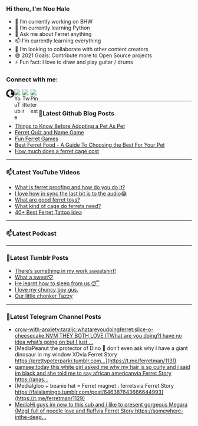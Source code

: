 ### Hi there, I'm Noe Hale

- 🔭 I’m currently working on BHW
- 🌱 I’m currently learning Python
- 💬 Ask me about Ferret anything
- 📫 I’m currently learning everything
- 🔭 I’m looking to collaborate with other content creators
- 😄 2021 Goals: Contribute more to Open Source projects
- ⚡ Fun fact: I love to draw and play guitar / drums

### Connect with me:

[<img align="left" alt="ferretvoice.com" width="22px" src="https://raw.githubusercontent.com/iconic/open-iconic/master/svg/globe.svg" />](https://ferretvoice.com)
[<img align="left" alt="YouTube" width="22px" src="https://cdn.jsdelivr.net/npm/simple-icons@v3/icons/youtube.svg" />](https://www.youtube.com/channel/UCk665XTfaMLVwFVWUmgnDiw)
[<img align="left" alt="Twitter" width="22px" src="https://cdn.jsdelivr.net/npm/simple-icons@v3/icons/twitter.svg" />](https://twitter.com/voiceferret)
[<img align="left" alt="Pinterest" width="22px" src="https://cdn.jsdelivr.net/npm/simple-icons@v3/icons/pinterest.svg" />](https://www.pinterest.com/voiceferret/)

<br />

---
### 🔭Latest Github Blog Posts
<!-- GITHUB:START -->
- [Things to Know Before Adopting a Pet As Pet](http://noehale.github.io/things-to-know-before-adopting-a-pet-as-pet/)
- [Ferret Quiz and Name Game](http://noehale.github.io/ferret-quiz/)
- [Fun Ferret Games](http://noehale.github.io/fun-ferret-games/)
- [Best Ferret Food - A Guide To Choosing the Best For Your Pet](http://noehale.github.io/best-ferret-food/)
- [How much does a ferret cage cost](http://noehale.github.io/how-much-does-a-ferret-cage-cost/)
<!-- GITHUB:END -->
---
### 📫Latest YouTube Videos

<!-- YOUTUBE:START -->
- [What is ferret proofing and how do you do it?](https://www.youtube.com/watch?v=81Syh_DJBQQ)
- [I love how in sync the last bit is to the audio😂](https://www.youtube.com/watch?v=WHBeGHwSlGY)
- [What are good ferret toys?](https://www.youtube.com/watch?v=tPxRilBzc0s)
- [What kind of cage do ferrets need?](https://www.youtube.com/watch?v=xzz6hC3sR5A)
- [40+ Best Ferret Tattoo Idea](https://www.youtube.com/watch?v=KIKqduR6Xcs)
<!-- YOUTUBE:END -->

---
### 📫Latest Podcast

<!-- PODCAST:START -->
<!-- PODCAST:END -->
---
### 📝Latest Tumblr Posts

<!-- TUMBLR:START -->
- [There’s something in my work sweatshirt!](https://come-forth-into-the-light.tumblr.com/post/646395150825897985)
- [What a sweet♡](https://come-forth-into-the-light.tumblr.com/post/646372584148058112)
- [He learnt how to sleep from us 😴](https://come-forth-into-the-light.tumblr.com/post/646349852850176000)
- [I love my chuncy boy gus.](https://come-forth-into-the-light.tumblr.com/post/646304619740479488)
- [Our little chonker Tazzy](https://come-forth-into-the-light.tumblr.com/post/646281950881087488)
<!-- TUMBLR:END -->
---
### 📝Latest Telegram Channel Posts

<!-- TELEGRAM:START -->
- [crow-with-anxiety:taraljc:whatareyoudoingferret:slice-o-cheesecake:NVM THEY BOTH LOVE ITWhat are you doing?I have no idea what’s going on but I just ...](https://t.me/ferretman/1132)
- [MediaPeanut the protector of Dino 🦖 don’t even ask why I have a giant dinosaur in my window XDvia Ferret Story https://prettypeterparkr.tumblr.com...](https://t.me/ferretman/1131)
- [gamsee:today this white girl asked me why my hair is so curly and i said im black and she told me to say african americanvia Ferret Story https://anas...](https://t.me/ferretman/1130)
- [MediaIgloo + beanie hat = Ferret magnet : ferretsvia Ferret Story https://falalamingo.tumblr.com/post/646387643666644993](https://t.me/ferretman/1129)
- [MediaHi guys im new to this sub and i like to present gorgeous Megara (Meg) full of noodle love and fluffvia Ferret Story https://somewhere-inthe-deep...](https://t.me/ferretman/1128)
<!-- TELEGRAM:END -->
